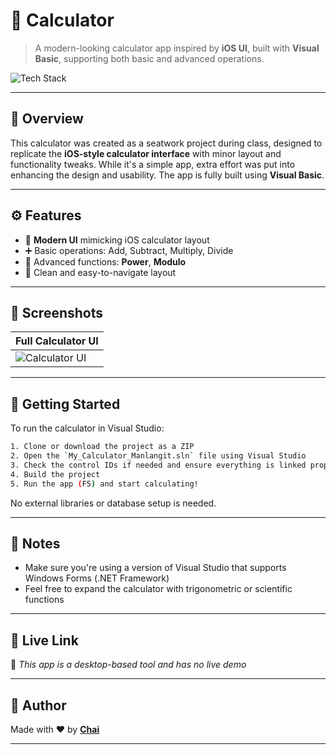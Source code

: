 # 🧮 Calculator

> A modern-looking calculator app inspired by **iOS UI**, built with **Visual Basic**, supporting both basic and advanced operations.

![Tech Stack](https://img.shields.io/badge/Built%20With-Visual%20Basic-blue)

---

## 📘 Overview

This calculator was created as a seatwork project during class, designed to replicate the **iOS-style calculator interface** with minor layout and functionality tweaks. While it's a simple app, extra effort was put into enhancing the design and usability. The app is fully built using **Visual Basic**.

---

## ⚙️ Features

- 🧊 **Modern UI** mimicking iOS calculator layout  
- ➕ Basic operations: Add, Subtract, Multiply, Divide  
- 🧮 Advanced functions: **Power**, **Modulo**  
- 🎯 Clean and easy-to-navigate layout  

---

## 📸 Screenshots

| Full Calculator UI |
|---------------------|
| ![Calculator UI](https://framerusercontent.com/images/qdQMy7aALhMZFvuApg7qsEMVXE.png) |

---

## 🚀 Getting Started

To run the calculator in Visual Studio:

```bash
1. Clone or download the project as a ZIP
2. Open the `My_Calculator_Manlangit.sln` file using Visual Studio
3. Check the control IDs if needed and ensure everything is linked properly
4. Build the project
5. Run the app (F5) and start calculating!
```

No external libraries or database setup is needed.

---

## 📝 Notes

- Make sure you're using a version of Visual Studio that supports Windows Forms (.NET Framework)  
- Feel free to expand the calculator with trigonometric or scientific functions  

---

## 🔗 Live Link

🚫 *This app is a desktop-based tool and has no live demo*

---

## 👤 Author

Made with ❤️ by **[Chai](https://github.com/ChristianDeoManlangit)**  


---
